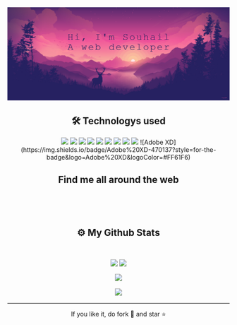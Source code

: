 <!-- ## 👋 Hey everyone, I'm SOUHAIL NAJI®™ 👋 -->

<img src="images/3.jpg"/>

<h2 align="center">🛠 Technologys used</h2>

<p align="center">

<img src="https://img.shields.io/badge/-HTML5-E34F26?style=flat-square&logo=html5&logoColor=white"/>
<img src="https://img.shields.io/badge/-CSS3-1572B6?style=flat-square&logo=css3"/>
<img src="https://img.shields.io/badge/-Bootstrap-563D7C?style=flat-square&logo=bootstrap"/>
<img src="https://img.shields.io/badge/-JavaScript-black?style=flat-square&logo=javascript"/>
<img src="https://img.shields.io/badge/-Nodejs-black?style=flat-square&logo=Node.js"/>
<img src="https://img.shields.io/badge/-React-black?style=flat-square&logo=react"/>
<img src="https://img.shields.io/badge/-MySQL-black?style=flat-square&logo=mysql"/>
<img src="https://img.shields.io/badge/-Git-black?style=flat-square&logo=git"/>
<img src="https://img.shields.io/badge/-GitHub-black?style=flat-square&logo=github"/>
![Adobe XD](https://img.shields.io/badge/Adobe%20XD-470137?style=for-the-badge&logo=Adobe%20XD&logoColor=#FF61F6)

</p>

<h2 align="center">Find me all around the web</h2>

<p align="center">
<a href="https://www.linkedin.com/in/souhail-naji/" target="blank"><img align="center" src="https://user-images.githubusercontent.com/56301813/197393584-b2eca46f-e9d2-4c6c-8158-ab33a784f5ca.png" alt="" height="30" /></a>
<a href="https://codepen.io/doc-suell" target="blank"><img align="center" src="https://user-images.githubusercontent.com/56301813/197393670-2a8f6a02-3404-4de2-9e92-0c7107f2e187.png" alt="" height="30" /></a>
<a href="" target="blank"><img align="center" src="https://user-images.githubusercontent.com/56301813/197393775-1b29a76b-4219-46a5-b304-f3d1b67c8877.png" alt="" height="30" /></a>
<a href="https://www.frontendmentor.io/profile/doc-suell" target="blank"><img align="center" src="https://user-images.githubusercontent.com/56301813/197393984-461883c9-ce5b-4de2-9ed1-bec17e817c12.png" alt="" height="30" /></a>
<a href="https://leetcode.com/Souhail_Naji/" target="blank"><img align="center" src="https://user-images.githubusercontent.com/56301813/197394194-6c23a902-a741-4fb3-8dad-94f844b681e6.png" alt="" height="30" /></a>
</p>

<br>
<h2 align="center">
  ⚙️ My Github Stats
</h2>

<br>
<p align = "center">
  <img  src = "https://github-readme-stats.vercel.app/api?username=doc-suell&show_icons=true&theme=radical&line_height=27">
  <img src = "https://github-readme-stats.vercel.app/api/top-langs/?username=doc-suell&hide=html,css,java,shaderlab,kotlin,hlsl&theme=radical">
</p>

<p align = "center">
 <img  src="https://github-readme-streak-stats.herokuapp.com/?user=doc-suell&show_icons=true&locale=en&layout=compact&theme=radical&line_height=0" />
</p>

<p align = "center">
 <img src="https://activity-graph.herokuapp.com/graph?username=doc-suell&theme=redical">
</p> 
<hr>
<p align="center">If you like it, do fork 🍴 and star ⭐</p>
